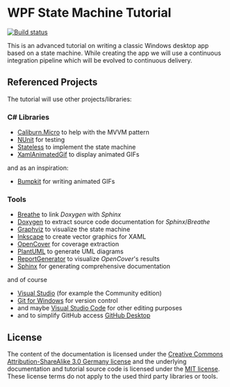 # WPF State Machine Tutorial

[![Build status](https://ci.appveyor.com/api/projects/status/s8xeie2h882oqiih/branch/master?svg=true)](https://ci.appveyor.com/project/parsd/wpf-state-machine-tutorial/branch/master)

This is an advanced tutorial on writing a classic Windows desktop app based on a state machine. While creating the app we will use a continuous integration pipeline which will be evolved to continuous delivery.

## Referenced Projects

The tutorial will use other projects/libraries:

### C# Libraries

* [Caliburn.Micro](https://github.com/Caliburn-Micro/Caliburn.Micro) to help with the MVVM pattern
* [NUnit](https://github.com/nunit/nunit) for testing
* [Stateless](https://github.com/dotnet-state-machine/stateless) to implement the state machine
* [XamlAnimatedGif](https://github.com/XamlAnimatedGif/XamlAnimatedGif) to display animated GIFs

and as an inspiration:

* [Bumpkit](https://github.com/DataDink/Bumpkit) for writing animated GIFs

### Tools

* [Breathe](https://github.com/michaeljones/breathe) to link _Doxygen_ with _Sphinx_
* [Doxygen](https://github.com/doxygen/doxygen) to extract source code documentation for _Sphinx_/_Breathe_
* [Graphviz](https://github.com/ellson/graphviz) to visualize the state machine
* [Inkscape](https://inkscape.org) to create vector graphics for XAML
* [OpenCover](https://github.com/OpenCover/opencover) for coverage extraction
* [PlantUML](https://github.com/plantuml/plantuml) to generate UML diagrams
* [ReportGenerator](https://github.com/danielpalme/ReportGenerator) to visualize _OpenCover_'s results
* [Sphinx](https://github.com/sphinx-doc/sphinx) for generating comprehensive documentation

and of course

* [Visual Studio](https://www.visualstudio.com) (for example the Community edition)
* [Git for Windows](https://git-scm.com/download/win) for version control
* and maybe [Visual Studio Code](https://code.visualstudio.com/) for other editing purposes
* and to simplify GitHub access [GitHub Desktop](https://desktop.github.com/)

## License

The content of the documentation is licensed under the [Creative Commons Attribution-ShareAlike 3.0 Germany license](https://creativecommons.org/licenses/by-sa/3.0/de/deed.en) and the underlying documentation and tutorial source code is licensed under the [MIT license](https://opensource.org/licenses/mit-license.php). These license terms do not apply to the used third party libraries or tools.
